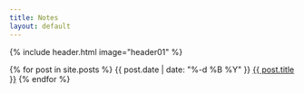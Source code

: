 ```yaml
---
title: Notes
layout: default
---
```

{% include header.html image="header01" %}
<div>
	{% for post in site.posts %}
		<span class="post-date">{{ post.date | date: "%-d %B %Y" }}</span>
		<span class="post-title"><a href="{{ site.baseurl }}{{ post.url }}">{{ post.title }}</a></span>
	{% endfor %}
</div>